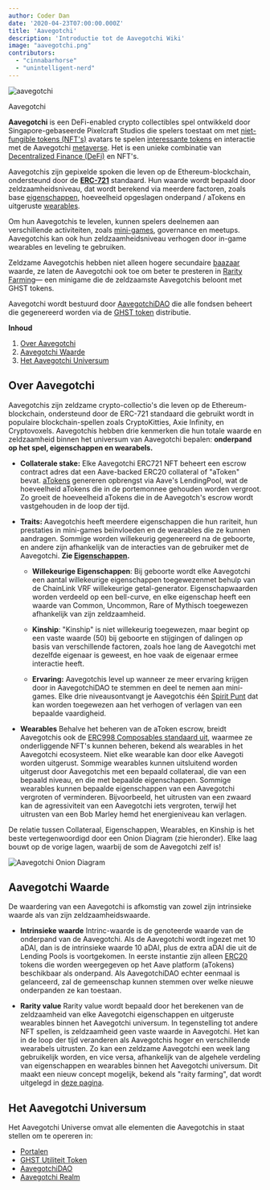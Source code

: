 ```yaml
---
author: Coder Dan
date: '2020-04-23T07:00:00.000Z'
title: 'Aavegotchi'
description: 'Introductie tot de Aavegotchi Wiki'
image: "aavegotchi.png"
contributors:
  - "cinnabarhorse"
  - "unintelligent-nerd"
---
```


<div class="headerImageContainer">
<img class="headerImage" src="/aavegotchi.png" alt="aavegotchi" />
<p class="headerImageText">Aavegotchi</p>
</div>

**Aavegotchi** is een DeFi-enabled crypto collectibles spel ontwikkeld door Singapore-gebaseerde Pixelcraft Studios die spelers toestaat om met [niet-fungible tokens (NFT's)](/glossary#non-fungible-token) avatars te spelen [interessante tokens](/spirit-force) en interactie met de Aavegotchi [metaverse](/gotchiverse). Het is een unieke combinatie van [Decentralized Finance (DeFi)](/glossary#defi-101) en NFT's.

Aavegotchis zijn gepixelde spoken die leven op de Ethereum-blockchain, ondersteund door de [**ERC-721**](/glossary#erc-721) standaard. Hun waarde wordt bepaald door zeldzaamheidsniveau, dat wordt berekend via meerdere factoren, zoals base [eigenschappen](/traits), hoeveelheid opgeslagen onderpand / aTokens en uitgeruste [wearables](/wearables).

Om hun Aavegotchis te levelen, kunnen spelers deelnemen aan verschillende activiteiten, zoals [mini-games](/minigames), governance en meetups. Aavegotchis kan ook hun zeldzaamheidsniveau verhogen door in-game wearables en leveling te gebruiken.

Zeldzame Aavegotchis hebben niet alleen hogere secundaire [baazaar](/baazaar) waarde, ze laten de Aavegotchi ook toe om beter te presteren in [Rarity Farming](/rarity-farming)— een minigame die de zeldzaamste Aavegotchis beloont met GHST tokens.

Aavegotchi wordt bestuurd door [AavegotchiDAO](/dao) die alle fondsen beheert die gegenereerd worden via de [GHST token](/ghst) distributie.

<div class="contentsBox">

**Inhoud**

<ol>
<li><a href=#about-aavegotchis>Over Aavegotchi</a></li>
<li><a href=#aavegotchi-value>Aavegotchi Waarde</a></li>
<li><a href=#the-aavegotchi-universe>Het Aavegotchi Universum</a></li>
</ol>

</div>

## Over Aavegotchi
Aavegotchis zijn zeldzame crypto-collectio's die leven op de Ethereum-blockchain, ondersteund door de ERC-721 standaard die gebruikt wordt in populaire blockchain-spellen zoals CryptoKitties, Axie Infinity, en Cryptovoxels. Aavegotchis hebben drie kenmerken die hun totale waarde en zeldzaamheid binnen het universum van Aavegotchi bepalen: **onderpand op het spel, eigenschappen en wearabels.**

*  **Collaterale stake:** Elke Aavegotchi ERC721 NFT beheert een escrow contract adres dat een Aave-backed ERC20 collateral of "aToken" bevat. [aTokens](/spirit-force) genereren opbrengst via Aave's LendingPool, wat de hoeveelheid aTokens die in de portemonnee gehouden worden vergroot. Zo groeit de hoeveelheid aTokens die in de Aavegotch's escrow wordt vastgehouden in de loop der tijd.


*  **Traits:** Aavegotchis heeft meerdere eigenschappen die hun rariteit, hun prestaties in mini-games beïnvloeden en de wearables die ze kunnen aandragen. Sommige worden willekeurig gegenereerd na de geboorte, en andere zijn afhankelijk van de interacties van de gebruiker met de Aavegotchi. **Zie [Eigenschappen](/traits).**

    * **Willekeurige Eigenschappen**: Bij geboorte wordt elke Aavegotchi een aantal willekeurige eigenschappen toegewezenmet behulp van de ChainLink VRF willekeurige getal-generator. Eigenschapwaarden worden verdeeld op een bell-curve, en elke eigenschap heeft een waarde van Common, Uncommon, Rare of Mythisch toegewezen afhankelijk van zijn zeldzaamheid.

    *  **Kinship**: "Kinship" is niet willekeurig toegewezen, maar begint op een vaste waarde (50) bij geboorte en stijgingen of dalingen op basis van verschillende factoren, zoals hoe lang de Aavegotchi met dezelfde eigenaar is geweest, en hoe vaak de eigenaar ermee interactie heeft.

    *  **Ervaring:** Aavegotchis level up wanneer ze meer ervaring krijgen door in AavegotchiDAO te stemmen en deel te nemen aan mini-games. Elke drie niveausontvangt je Aavegotchis één [Spirit Punt](/glossary#spirit-point) dat kan worden toegewezen aan het verhogen of verlagen van een bepaalde vaardigheid.

* **Wearables** Behalve het beheren van de aToken escrow, breidt Aavegotchis ook de [ERC998 Composables standaard uit](/glossary#erc-998), waarmee ze onderliggende NFT's kunnen beheren, bekend als wearables in het Aavegotchi ecosysteem. Niet elke wearable kan door elke Aavegoti worden uitgerust. Sommige wearables kunnen uitsluitend worden uitgerust door Aavegotchis met een bepaald collateraal, die van een bepaald niveau, en die met bepaalde eigenschappen. Sommige wearables kunnen bepaalde eigenschappen van een Aavegotchi vergroten of verminderen. Bijvoorbeeld, het uitrusten van een zwaard kan de agressiviteit van een Aavegotchi iets vergroten, terwijl het uitrusten van een Bob Marley hemd het energieniveau kan verlagen.

De relatie tussen Collateraal, Eigenschappen, Wearables, en Kinship is het beste vertegenwoordigd door een Onion Diagram (zie hieronder). Elke laag bouwt op de vorige lagen, waarbij de som de Aavegotchi zelf is!

<img class = "bodyImage" src = "/introduction/aavegotchi-onion-diagram.png" alt = "Aavegotchi Onion Diagram" />

## Aavegotchi Waarde
De waardering van een Aavegotchi is afkomstig van zowel zijn intrinsieke waarde als van zijn zeldzaamheidswaarde.

* **Intrinsieke waarde** Intrinc-waarde is de genoteerde waarde van de onderpand van de Aavegotchi. Als de Aavegotchi wordt ingezet met 10 aDAI, dan is de intrinsieke waarde 10 aDAI, plus de extra aDAI die uit de Lending Pools is voortgekomen. In eerste instantie zijn alleen [ERC20](/glossary#erc-20) tokens die worden weergegeven op het Aave platform (aTokens) beschikbaar als onderpand. Als AavegotchiDAO echter eenmaal is gelanceerd, zal de gemeenschap kunnen stemmen over welke nieuwe onderpanden ze kan toestaan.

* **Rarity value** Rarity value wordt bepaald door het berekenen van de zeldzaamheid van elke Aavegotchi eigenschappen en uitgeruste wearables binnen het Aavegotchi universum. In tegenstelling tot andere NFT spellen, is zeldzaamheid geen vaste waarde in Aavegotchi. Het kan in de loop der tijd veranderen als Aavegotchis hoger en verschillende wearabels uitrusten. Zo kan een zeldzame Aavegotchi een week lang gebruikelijk worden, en vice versa, afhankelijk van de algehele verdeling van eigenschappen en wearables binnen het Aavegotchi universum. Dit maakt een nieuw concept mogelijk, bekend als "raity farming", dat wordt uitgelegd in [deze pagina](/rarity-farming).

## Het Aavegotchi Universum
Het Aavegotchi Universe omvat alle elementen die Aavegotchis in staat stellen om te opereren in:
* [Portalen](/portals)
* [GHST Utiliteit Token](/ghst)
* [AavegotchiDAO](/dao)
* [Aavegotchi Realm](/gotchiverse)